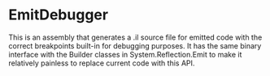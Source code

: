 EmitDebugger
================

This is an assembly that generates a .il source file for emitted code with the correct breakpoints built-in for debugging purposes. It has the same binary interface with the Builder classes in System.Reflection.Emit to make it relatively painless to replace current code with this API.